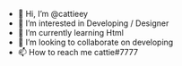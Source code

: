- 👋 Hi, I’m @cattieey
- 👀 I’m interested in Developing / Designer
- 🌱 I’m currently learning Html
- 💞️ I’m looking to collaborate on developing
- 📫 How to reach me cattie#7777
